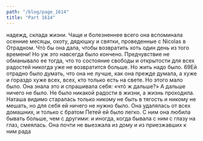 ```yaml
---
path: "/blog/page_1614"
title: "Part 1614"
---
```


надежд, склада жизни. Чаще и болезненнее всего она вспоминала осенние месяцы, охоту, дядюшку и святки, проведенные с Nicolas в Отрадном. Чтò бы она дала, чтобы возвратить хоть один день из того времени! Но уж это навсегда было кончено. Предчувствие не обманывало ее тогда, что то состояние свободы и открытости для всех радостей никогда уже не возвратится больше. Но жить надо было.
69Ей отрадно было думать, что она не лучше, как она прежде думала, а хуже и гораздо хуже всех, всех, кто только есть на свете. Но этого мало было. Она знала это и спрашивала себя: «чтò ж дальше?» А дальше ничего не было. Не было никакой радости в жизни, а жизнь проходила. Наташа видимо старалась только никому не быть в тягость и никому не мешать, но для себя ей ничего не нужно было. Она удалялась от всех домашних, и только с братом Петей ей было легко. С ним она любила бывать больше, чем с другими: и иногда, когда бывала с ним с глазу на глаз, смеялась. Она почти не выезжала из дому и из приезжавших к ним рада
